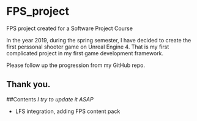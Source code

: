 # FPS_project
FPS project created for a Software Project Course

In the year 2019, during the spring semester, I have decided to create the first perssonal shooter game on
Unreal Engine 4. That is my first complicated project in my first game development framework.

Please follow up the progression from my GitHub repo.

Thank you.
---

##Contents
_I try to update it ASAP_
* LFS integration, adding FPS content pack
